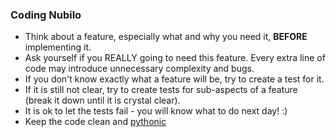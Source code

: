 ### Coding Nubilo

* Think about a feature, especially what and why you need it, **BEFORE** implementing it.
* Ask yourself if you REALLY going to need this feature. Every extra line of code may introduce unnecessary 
complexity and bugs.
* If you don't know exactly what a feature will be, try to create a test for it.
* If it is still not clear, try to create tests for sub-aspects of a feature (break it down until it is crystal clear).
* It is ok to let the tests fail - you will know what to do next day! :)
* Keep the code clean and [pythonic](http://docs.python-guide.org/en/latest/writing/style/)

